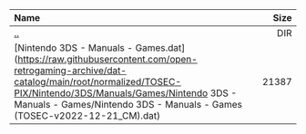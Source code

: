 |Name|Size|
|:---|---:|
|[..](../index.html)|DIR|
|[Nintendo 3DS - Manuals - Games.dat](https://raw.githubusercontent.com/open-retrogaming-archive/dat-catalog/main/root/normalized/TOSEC-PIX/Nintendo/3DS/Manuals/Games/Nintendo 3DS - Manuals - Games/Nintendo 3DS - Manuals - Games (TOSEC-v2022-12-21_CM).dat)|21387|
